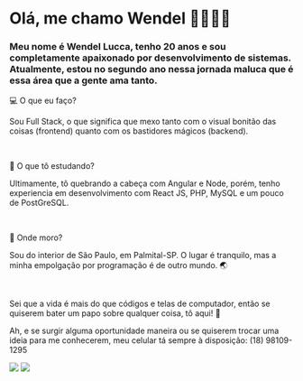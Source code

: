 ### <h1>Olá, me chamo Wendel 👋👨🏼‍💻</h1>

<h3>Meu nome é Wendel Lucca, tenho 20 anos e sou completamente apaixonado por desenvolvimento de sistemas. Atualmente, estou no segundo ano nessa jornada maluca que é essa área que a gente ama tanto.</h3>

<p>💻 O que eu faço?</p>
<p>Sou Full Stack, o que significa que mexo tanto com o visual bonitão das coisas (frontend) quanto com os bastidores mágicos (backend).</p><br>


<p>🚀 O que tô estudando?</p>
<p>Ultimamente, tô quebrando a cabeça com Angular e Node, porém, tenho experiencia em desenvolvimento com React JS, PHP, MySQL e um pouco de PostGreSQL.</p><br>


<p>📍 Onde moro?</p>
<p>Sou do interior de São Paulo, em Palmital-SP. O lugar é tranquilo, mas a minha empolgação por programação é de outro mundo. 🌏</p><br>


<p>Sei que a vida é mais do que códigos e telas de computador, então se quiserem bater um papo sobre qualquer coisa, tô aqui! 🌟</p>

<div>
  <p>Ah, e se surgir alguma oportunidade maneira ou se quiserem trocar uma ideia para me conhecerem, meu celular tá sempre à disposição: (18) 98109-1295</p>

  <a href = "mailto:luccawendel25@gmail.com"><img src="https://img.shields.io/badge/-Gmail-%23333?style=for-the-badge&logo=gmail&logoColor=white" target="_blank"></a>
  <a href="https://www.linkedin.com/in/wendel-l-1353b3205" target="_blank"><img src="https://img.shields.io/badge/-LinkedIn-%230077B5?style=for-the-badge&logo=linkedin&logoColor=white" target="_blank"></a> 
</div>
